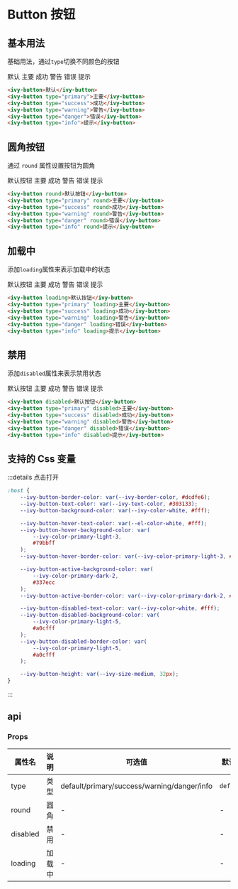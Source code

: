 # Button 按钮

## 基本用法

基础用法，通过`type`切换不同颜色的按钮

<ivy-button>默认</ivy-button>
<ivy-button type="primary">主要</ivy-button>
<ivy-button type="success">成功</ivy-button>
<ivy-button type="warning">警告</ivy-button>
<ivy-button type="danger">错误</ivy-button>
<ivy-button type="info">提示</ivy-button>

```html
<ivy-button>默认</ivy-button>
<ivy-button type="primary">主要</ivy-button>
<ivy-button type="success">成功</ivy-button>
<ivy-button type="warning">警告</ivy-button>
<ivy-button type="danger">错误</ivy-button>
<ivy-button type="info">提示</ivy-button>
```

## 圆角按钮

通过 `round` 属性设置按钮为圆角

<ivy-button round>默认按钮</ivy-button>
<ivy-button type="primary" round>主要</ivy-button>
<ivy-button type="success" round>成功</ivy-button>
<ivy-button type="warning" round>警告</ivy-button>
<ivy-button type="danger" round>错误</ivy-button>
<ivy-button type="info" round>提示</ivy-button>

```html
<ivy-button round>默认按钮</ivy-button>
<ivy-button type="primary" round>主要</ivy-button>
<ivy-button type="success" round>成功</ivy-button>
<ivy-button type="warning" round>警告</ivy-button>
<ivy-button type="danger" round>错误</ivy-button>
<ivy-button type="info" round>提示</ivy-button>
```

## 加载中

添加`loading`属性来表示加载中的状态

<ivy-button loading>默认按钮</ivy-button>
<ivy-button type="primary" loading>主要</ivy-button>
<ivy-button type="success" loading>成功</ivy-button>
<ivy-button type="warning" loading>警告</ivy-button>
<ivy-button type="danger" loading>错误</ivy-button>
<ivy-button type="info" loading>提示</ivy-button>

```html
<ivy-button loading>默认按钮</ivy-button>
<ivy-button type="primary" loading>主要</ivy-button>
<ivy-button type="success" loading>成功</ivy-button>
<ivy-button type="warning" loading>警告</ivy-button>
<ivy-button type="danger" loading>错误</ivy-button>
<ivy-button type="info" loading>提示</ivy-button>
```

## 禁用

添加`disabled`属性来表示禁用状态

<ivy-button disabled>默认按钮</ivy-button>
<ivy-button type="primary" disabled>主要</ivy-button>
<ivy-button type="success" disabled>成功</ivy-button>
<ivy-button type="warning" disabled>警告</ivy-button>
<ivy-button type="danger" disabled>错误</ivy-button>
<ivy-button type="info" disabled>提示</ivy-button>

```html
<ivy-button disabled>默认按钮</ivy-button>
<ivy-button type="primary" disabled>主要</ivy-button>
<ivy-button type="success" disabled>成功</ivy-button>
<ivy-button type="warning" disabled>警告</ivy-button>
<ivy-button type="danger" disabled>错误</ivy-button>
<ivy-button type="info" disabled>提示</ivy-button>
```

## 支持的 Css 变量

:::details 点击打开

```css
:host {
    --ivy-button-border-color: var(--ivy-border-color, #dcdfe6);
    --ivy-button-text-color: var(--ivy-text-color, #303133);
    --ivy-button-background-color: var(--ivy-color-white, #fff);

    --ivy-button-hover-text-color: var(--el-color-white, #fff);
    --ivy-button-hover-background-color: var(
        --ivy-color-primary-light-3,
        #79bbff
    );
    --ivy-button-hover-border-color: var(--ivy-color-primary-light-3, #79bbff);

    --ivy-button-active-background-color: var(
        --ivy-color-primary-dark-2,
        #337ecc
    );
    --ivy-button-active-border-color: var(--ivy-color-primary-dark-2, #337ecc);

    --ivy-button-disabled-text-color: var(--ivy-color-white, #fff);
    --ivy-button-disabled-background-color: var(
        --ivy-color-primary-light-5,
        #a0cfff
    );
    --ivy-button-disabled-border-color: var(
        --ivy-color-primary-light-5,
        #a0cfff
    );

    --ivy-button-height: var(--ivy-size-medium, 32px);
}
```

:::

<!-- 增加注释，否则页面显示不完整 -->

## api

### Props

| 属性名   | 说明   | 可选值                                      | 默认值    |
| -------- | ------ | ------------------------------------------- | --------- |
| type     | 类型   | default/primary/success/warning/danger/info | `default` |
| round    | 圆角   | -                                           | -         |
| disabled | 禁用   | -                                           | -         |
| loading  | 加载中 | -                                           | -         |
